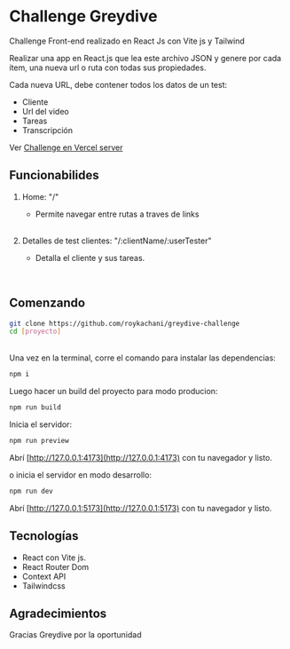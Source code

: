 # Challenge Greydive

<p>Challenge Front-end realizado en React Js con Vite js y Tailwind</p>

Realizar una app en React.js que lea este archivo JSON y genere por cada ítem, una nueva url o ruta con todas sus propiedades.

Cada nueva URL, debe contener todos los datos de un test:

- Cliente
- Url del video
- Tareas
- Transcripción

Ver [Challenge en Vercel server](https://greydive-challenge-roykachani.vercel.app/)

## Funcionabilides

1. Home: "/"

   - Permite navegar entre rutas a traves de links

    </br>

2. Detalles de test clientes: "/:clientName/:userTester"

   - Detalla el cliente y sus tareas.

     </br>

## Comenzando

```bash
git clone https://github.com/roykachani/greydive-challenge
cd [proyecto]
```

<br>
Una vez en la terminal, corre el comando para instalar las dependencias:

```bash
npm i
```

Luego hacer un build del proyecto para modo producion:

```bash
npm run build
```

Inicia el servidor:

```bash
npm run preview
```

Abrí [http://127.0.0.1:4173](http://127.0.0.1:4173) con tu navegador y listo.

o inicia el servidor en modo desarrollo:

```bash
npm run dev
```

Abrí [http://127.0.0.1:5173](http://127.0.0.1:5173) con tu navegador y listo.

## Tecnologías

- React con Vite js.
- React Router Dom
- Context API
- Tailwindcss

## Agradecimientos

<p>Gracias Greydive por la oportunidad</p>
